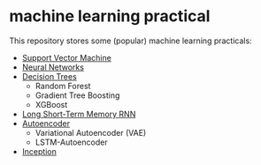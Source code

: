 # machine learning practical 

This repository stores some (popular) machine learning practicals:
* [Support Vector Machine](https://github.com/ZihengZZH/machine_learning_practical/tree/master/prac_svm)
* [Neural Networks](https://github.com/ZihengZZH/machine_learning_practical/tree/master/prac_dt)
* [Decision Trees](https://github.com/ZihengZZH/machine_learning_practical/tree/master/prac_dt)
  * Random Forest
  * Gradient Tree Boosting
  * XGBoost
* [Long Short-Term Memory RNN](https://github.com/ZihengZZH/machine_learning_practical/tree/master/prac_lstm)
* [Autoencoder](https://github.com/ZihengZZH/machine_learning_practical/tree/master/prac_autoencoder)
  * Variational Autoencoder (VAE)
  * LSTM-Autoencoder
* [Inception](https://github.com/ZihengZZH/machine_learning_practical/tree/master/prac_inception)
